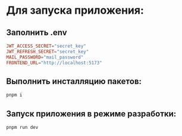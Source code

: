 # Для запуска приложения:

## Заполнить .env

```conf
JWT_ACCESS_SECRET="secret_key"
JWT_REFRESH_SECRET="secret_key"
MAIL_PASSWORD="mail_password"
FRONTEND_URL="http://localhost:5173"
```

## Выполнить инсталляцию пакетов:

```bash
pnpm i
```

## Запуск приложения в режиме разработки:

```bash
pnpm run dev
```
